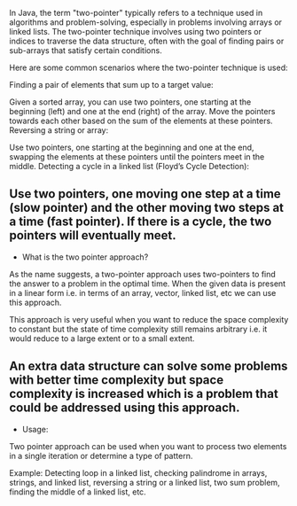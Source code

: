 In Java, the term "two-pointer" typically refers to a technique used in algorithms and problem-solving, 
especially in problems involving arrays or linked lists. The two-pointer technique involves using two pointers or 
indices to traverse the data structure, often with the goal of finding pairs or sub-arrays that satisfy certain conditions.

Here are some common scenarios where the two-pointer technique is used:

Finding a pair of elements that sum up to a target value:

Given a sorted array, you can use two pointers, one starting at the beginning (left) and one at the end (right) of the array. Move the pointers towards each other based on the sum of the elements at these pointers.
Reversing a string or array:

Use two pointers, one starting at the beginning and one at the end, swapping the elements at these pointers until the pointers meet in the middle.
Detecting a cycle in a linked list (Floyd’s Cycle Detection):

Use two pointers, one moving one step at a time (slow pointer) and the other moving two steps at a time (fast pointer). If there is a cycle, the two pointers will eventually meet.
---------------------------------------------------------------------------------------------------------------------------------------------

- What is the two pointer approach?

As the name suggests, a two-pointer approach uses two-pointers to find the answer to a problem in the optimal time. When the given data is present in a linear form i.e. in terms of an array, vector, linked list, etc we can use this approach.

This approach is very useful when you want to reduce the space complexity to constant but the state of time complexity still remains arbitrary i.e. it would reduce to a large extent or to a small extent.

An extra data structure can solve some problems with better time complexity but space complexity is increased which is a problem that could be addressed using this approach.
-------------------------------------------------------------------------------------------------------------------------------------------

- Usage:

Two pointer approach can be used when you want to process two elements in a single iteration or determine a type of pattern. 

Example: Detecting loop in a linked list, checking palindrome in arrays, strings, and linked list, reversing a string or a linked list, two sum problem, finding the middle of a linked list, etc.